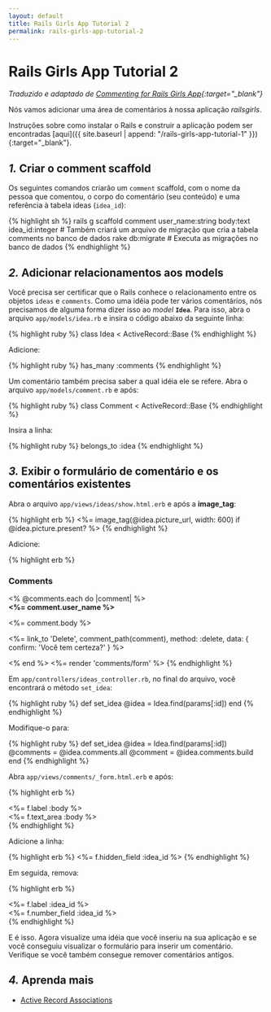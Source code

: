 ```yaml
---
layout: default
title: Rails Girls App Tutorial 2
permalink: rails-girls-app-tutorial-2
---
```

# Rails Girls App Tutorial 2

*Traduzido e adaptado de [Commenting for Rails Girls App](http://guides.railsgirls.com/commenting/){:target="_blank"}*

Nós vamos adicionar uma área de comentários à nossa aplicação *railsgirls*.

Instruções sobre como instalar o Rails e construir a aplicação podem ser encontradas [aqui]({{  site.baseurl | append: "/rails-girls-app-tutorial-1" }}){:target="_blank"}.

## *1.* Criar o comment scaffold

Os seguintes comandos criarão um `comment` scaffold, com o nome da pessoa que comentou, o corpo do comentário (seu conteúdo) e uma referência à tabela ideas (`idea_id`):

{% highlight sh %}
rails g scaffold comment user_name:string body:text idea_id:integer # Também criará um arquivo de migração que cria a tabela comments no banco de dados
rake db:migrate # Executa as migrações no banco de dados
{% endhighlight %}

## *2.* Adicionar relacionamentos aos models

Você precisa ser certificar que o Rails conhece o relacionamento entre os objetos `ideas` e `comments`.
Como uma idéia pode ter vários comentários, nós precisamos de alguma forma dizer isso ao *model* **`Idea`**.
Para isso, abra o arquivo `app/models/idea.rb` e insira o código abaixo da seguinte linha:

{% highlight ruby %}
class Idea < ActiveRecord::Base
{% endhighlight %}

Adicione:

{% highlight ruby %}
has_many :comments
{% endhighlight %}

Um comentário também precisa saber a qual idéia ele se refere. Abra o arquivo `app/models/comment.rb` e após:

{% highlight ruby %}
class Comment < ActiveRecord::Base
{% endhighlight %}

Insira a linha:

{% highlight ruby %}
belongs_to :idea
{% endhighlight %}

## *3.* Exibir o formulário de comentário e os comentários existentes

Abra o arquivo `app/views/ideas/show.html.erb` e após a **image_tag**:

{% highlight erb %}
<%= image_tag(@idea.picture_url, width: 600) if @idea.picture.present? %>
{% endhighlight %}

Adicione:

{% highlight erb %}
<h3>Comments</h3>
<% @comments.each do |comment| %>
  <div>
    <strong><%= comment.user_name %></strong>
    <br />
    <p><%= comment.body %></p>
    <p><%= link_to 'Delete', comment_path(comment), method: :delete, data: { confirm: 'Você tem certeza?' } %></p>
  </div>
<% end %>
<%= render 'comments/form' %>
{% endhighlight %}

Em `app/controllers/ideas_controller.rb`, no final do arquivo, você encontrará o método `set_idea`:

{% highlight ruby %}
def set_idea
  @idea = Idea.find(params[:id])
end
{% endhighlight %}

Modifique-o para:

{% highlight ruby %}
def set_idea
  @idea = Idea.find(params[:id])
  @comments = @idea.comments.all
  @comment = @idea.comments.build
end
{% endhighlight %}

Abra `app/views/comments/_form.html.erb` e após:

{% highlight erb %}
  <div class="field">
    <%= f.label :body %><br />
    <%= f.text_area :body %>
  </div>
{% endhighlight %}

Adicione a linha:

{% highlight erb %}
<%= f.hidden_field :idea_id %>
{% endhighlight %}

Em seguida, remova:

{% highlight erb %}
<div class="field">
  <%= f.label :idea_id %><br>
  <%= f.number_field :idea_id %>
</div>
{% endhighlight %}

E é isso. Agora visualize uma idéia que você inseriu na sua aplicação e se você conseguiu visualizar o formulário para inserir um comentário. Verifique se você também consegue remover comentários antigos.

## *4.* Aprenda mais

* [Active Record Associations](http://guides.rubyonrails.org/association_basics.html)
